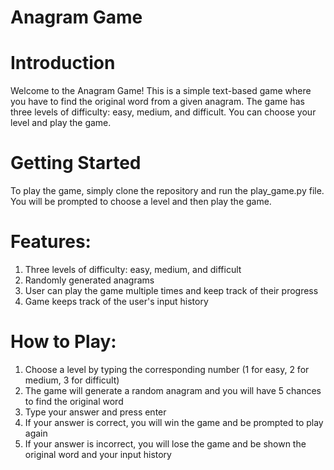# Anagram Game

# Introduction
Welcome to the Anagram Game! This is a simple text-based game where you have to find the original word from a given anagram. The game has three levels of difficulty: easy, medium, and difficult. You can choose your level and play the game.

# Getting Started
To play the game, simply clone the repository and run the play_game.py file. You will be prompted to choose a level and then play the game.

# Features:

1. Three levels of difficulty: easy, medium, and difficult
2. Randomly generated anagrams
3. User can play the game multiple times and keep track of their progress
4. Game keeps track of the user's input history

# How to Play:

1. Choose a level by typing the corresponding number (1 for easy, 2 for medium, 3 for difficult)
2. The game will generate a random anagram and you will have 5 chances to find the original word
3. Type your answer and press enter
4. If your answer is correct, you will win the game and be prompted to play again
5. If your answer is incorrect, you will lose the game and be shown the original word and your input history

